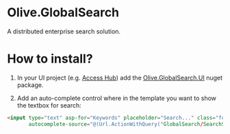# Olive.GlobalSearch

A distributed enterprise search solution.

# How to install?

1. In your UI project (e.g. [Access Hub](https://geeksltd.github.io/Olive/#/Microservices/Overview?id=distributed-ui-via-access-hub)) add the [Olive.GlobalSearch.UI](https://www.nuget.org/packages/Olive.GlobalSearch.UI/) nuget package.

2. Add an auto-complete control where in the template you want to show the textbox for search:
```html
<input type="text" asp-for="Keywords" placeholder="Search..." class="form-control auto-complete" autocomplete="off"
       autocomplete-source="@(Url.ActionWithQuery("GlobalSearch/SearchSource"))" />
```
